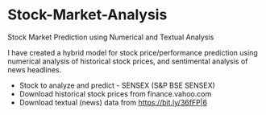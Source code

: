 # Stock-Market-Analysis
Stock Market Prediction using Numerical and Textual Analysis

I have created a hybrid model for stock price/performance prediction using numerical analysis of historical stock prices, and sentimental analysis of news headlines.

- Stock to analyze and predict - SENSEX (S&P BSE SENSEX)
- Download historical stock prices from finance.vahoo.com 
- Download textual (news) data from https://bit.ly/36fFP|6
